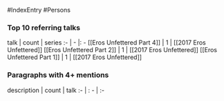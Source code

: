 #IndexEntry #Persons

### Top 10 referring talks
talk | count | series
:- | - |: -
[[Eros Unfettered Part 4]] | 1 | [[2017 Eros Unfettered]]
[[Eros Unfettered Part 2]] | 1 | [[2017 Eros Unfettered]]
[[Eros Unfettered Part 1]] | 1 | [[2017 Eros Unfettered]]

### Paragraphs with 4+ mentions
description | count | talk
:- | : - | :-

